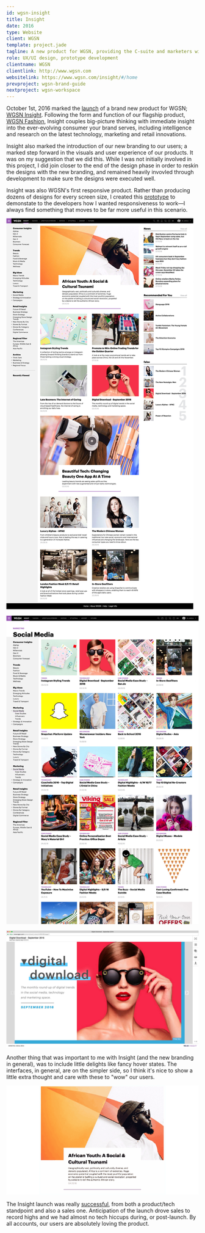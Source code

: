 ```yaml
---
id: wgsn-insight
title: Insight
date: 2016
type: Website
client: WGSN
template: project.jade
tagline: A new product for WGSN, providing the C-suite and marketers with high-level information on future trends.
role: UX/UI design, prototype development
clientname: WGSN
clientlink: http://www.wgsn.com
websitelink: https://www.wgsn.com/insight/#/home
prevproject: wgsn-brand-guide
nextproject: wgsn-workspace
---
```


October 1st, 2016 marked the <a href="https://www.wgsn.com/en/article/wgsn-launches-wgsn-insight-consumer-market-intelligence-product/?lang=en" target="_blank" class="link-highlight">launch</a> of a brand new product for WGSN; <a href="https://www.wgsn.com/en/products/insight/" target="_blank" class="link-highlight">WGSN Insight</a>. Following the form and function of our flagship product, <a href="https://www.wgsn.com/en/products/fashion/" target="_blank" class="link-highlight">WGSN Fashion</a>,  Insight couples big-picture thinking with immediate insight into the ever-evolving consumer your brand serves, including intelligence and research on the latest technology, marketing and retail innovations.

Insight also marked the introduction of our new branding to our users; a marked step forward in the visuals and user experience of our products. It was on my suggestion that we did this. While I was not initially involved in this project, I did join closer to the end of the design phase in order to reskin the designs with the new branding, and remained heavily invovled through development to make sure the designs were executed well.

Insight was also WGSN's first responsive product. Rather than producing dozens of designs for every screen size, I created this <a href="http://wgsn-think-tank.amelia-lewis.com/" target="_blank" class="link-highlight">prototype</a> to demonstate to the developers how I wanted responsiveness to work&mdash;I always find something that moves to be far more useful in this scenario.

![WGSN Insight](wgsn-insight-1.jpg "WGSN Insight")

![WGSN Insight](wgsn-insight-2.jpg "WGSN Insight")

![WGSN Insight](wgsn-insight-3.jpg "WGSN Insight")

Another thing that was important to me with Insight (and the new branding in general), was to include little delights like fancy hover states. The interfaces, in general, are on the simpler side, so I think it's nice to show a little extra thought and care with these to "wow" our users.

![WGSN Insight](wgsn-insight-4.gif "WGSN Insight")

The Insight launch was really <a href="https://www.wgsn.com/blogs/5-reasons-why-you-will-love-wgsn-insight/" target="_blank" class="link-highlight">successful</a>, from both a product/tech standpoint and also a sales one. Anticipation of the launch drove sales to record highs and we had almost no tech hiccups during, or post-launch. By all accounts, our users are absolutely loving the product.